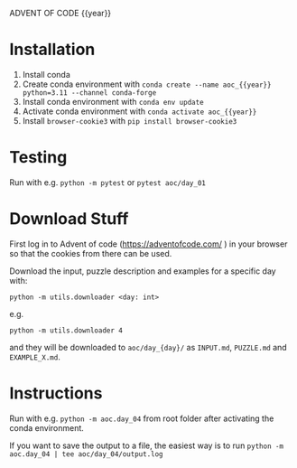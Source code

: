 ADVENT OF CODE {{year}}

# Installation

1. Install conda
2. Create conda environment with `conda create --name aoc_{{year}} python=3.11 --channel conda-forge`
3. Install conda environment with `conda env update`
4. Activate conda environment with `conda activate aoc_{{year}}`
5. Install `browser-cookie3` with `pip install browser-cookie3`

# Testing

Run with e.g. `python -m pytest` or `pytest aoc/day_01`

# Download Stuff

First log in to Advent of code (https://adventofcode.com/ ) in your browser so that the cookies from there can be used.

Download the input, puzzle description and examples for a specific day with:

```commandline
python -m utils.downloader <day: int>
```

e.g.

```commandline
python -m utils.downloader 4
```

and they will be downloaded to `aoc/day_{day}/` as `INPUT.md`, `PUZZLE.md` and `EXAMPLE_X.md`.

# Instructions

Run with e.g. `python -m aoc.day_04` from root folder after activating the conda environment.

If you want to save the output to a file, the easiest way is to run `python -m aoc.day_04 | tee aoc/day_04/output.log`